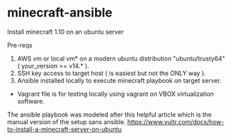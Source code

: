 # minecraft-ansible
Install minecraft 1.10 on an ubuntu server

Pre-reqs
1.  AWS vm or local vm* on a modern ubuntu distribution "ubuntu/trusty64" ( your_version >= v14.* ).
2.  SSH key access to target host ( is easiest but not the ONLY way ).
3.  Ansible installed locally to execute minecraft playbook on target server.

* Vagrant file is for testing locally using vagrant on VBOX virtualization software.

The ansible playbook was modeled after this helpful article which is the manual version of the setup sans ansible. https://www.vultr.com/docs/how-to-install-a-minecraft-server-on-ubuntu
